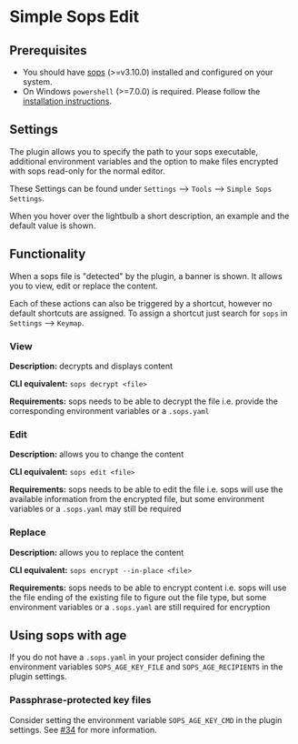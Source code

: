# Simple Sops Edit

## Prerequisites

* You should have [sops](https://github.com/getsops/sops) (>=v3.10.0) installed and configured on your system.
* On Windows `powershell` (>=7.0.0) is required. Please follow the [installation instructions](https://learn.microsoft.com/en-us/powershell/scripting/install/installing-powershell-on-windows).

## Settings

The plugin allows you to specify the path to your sops executable, additional environment variables and the option to make files encrypted with sops read-only for the normal editor.

These Settings can be found under `Settings` --> `Tools` --> `Simple Sops Settings`. 

When you hover over the lightbulb a short description, an example and the default value is shown.

## Functionality

When a sops file is "detected" by the plugin, a banner is shown. It allows you to view, edit or replace the content.

Each of these actions can also be triggered by a shortcut, however no default shortcuts are assigned. To assign a shortcut just search for `sops` in `Settings` --> `Keymap`.

### View

**Description:** decrypts and displays content

**CLI equivalent:** `sops decrypt <file>`

**Requirements:** sops needs to be able to decrypt the file i.e. provide the corresponding environment variables or a `.sops.yaml`

### Edit

**Description:** allows you to change the content

**CLI equivalent:** `sops edit <file>`

**Requirements:** sops needs to be able to edit the file i.e. sops will use the available information from the encrypted file, but some environment variables or a `.sops.yaml` may still be required

### Replace

**Description:** allows you to replace the content

**CLI equivalent:** `sops encrypt --in-place <file>`

**Requirements:** sops needs to be able to encrypt content i.e. sops will use the file ending of the existing file to figure out the file type, but some environment variables or a `.sops.yaml` are still required for encryption

## Using sops with age

If you do not have a `.sops.yaml` in your project consider defining the environment variables `SOPS_AGE_KEY_FILE` and `SOPS_AGE_RECIPIENTS` in the plugin settings.

### Passphrase-protected key files

Consider setting the environment variable `SOPS_AGE_KEY_CMD` in the plugin settings. See [#34](https://github.com/DaPutzy/intellij-sops-plugin/issues/34#issuecomment-2845106739) for more information.
